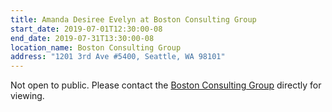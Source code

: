 ```yaml
---
title: Amanda Desiree Evelyn at Boston Consulting Group
start_date: 2019-07-01T12:30:00-08
end_date: 2019-07-31T13:30:00-08
location_name: Boston Consulting Group
address: "1201 3rd Ave #5400, Seattle, WA 98101"
---
```

Not open to public. Please contact the [Boston Consulting Group](https://www.bcg.com/en-us/offices/seattle.aspx) directly for viewing. 
